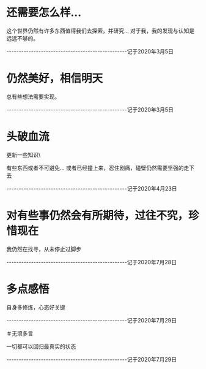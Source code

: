 # 还需要怎么样...

这个世界仍然有许多东西值得我们去探索，并研究...
对于我，我的发现与认知是远远不够的。

-------------------------------------------------记于2020年3月5日

# 仍然美好，相信明天

总有些想法需要实现。

-------------------------------------------------记于2020年3月5日

# 头破血流
更新一些知识\

有些东西或者不可避免...
或者已经撞上来，忍住剧痛，碰壁仍然需要坚强的走下去

-------------------------------------------------记于2020年4月23日

# 对有些事仍然会有所期待，过往不究，珍惜现在

我仍然在找寻，从未停止过脚步

-------------------------------------------------记于2020年7月28日

# 多点感悟

自身多修炼，心态好关键

-------------------------------------------------记于2020年7月29日

＃无须多言

一切都可以回归最真实的状态

-------------------------------------------------记于2020年7月29日
